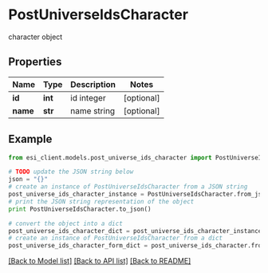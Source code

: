 # PostUniverseIdsCharacter

character object

## Properties

Name | Type | Description | Notes
------------ | ------------- | ------------- | -------------
**id** | **int** | id integer | [optional] 
**name** | **str** | name string | [optional] 

## Example

```python
from esi_client.models.post_universe_ids_character import PostUniverseIdsCharacter

# TODO update the JSON string below
json = "{}"
# create an instance of PostUniverseIdsCharacter from a JSON string
post_universe_ids_character_instance = PostUniverseIdsCharacter.from_json(json)
# print the JSON string representation of the object
print PostUniverseIdsCharacter.to_json()

# convert the object into a dict
post_universe_ids_character_dict = post_universe_ids_character_instance.to_dict()
# create an instance of PostUniverseIdsCharacter from a dict
post_universe_ids_character_form_dict = post_universe_ids_character.from_dict(post_universe_ids_character_dict)
```
[[Back to Model list]](../README.md#documentation-for-models) [[Back to API list]](../README.md#documentation-for-api-endpoints) [[Back to README]](../README.md)


